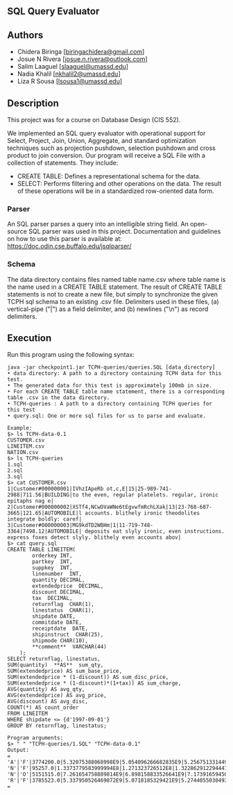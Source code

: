 ## SQL Query Evaluator 


## Authors
* Chidera Biringa [biringachidera@gmail.com]
* Josue N Rivera [josue.n.rivera@outlook.com]
* Salim Laaguel [slaaguel@umassd.edu]
* Nadia Khalil [nkhalil2@umassd.edu]
* Liza R Sousa [lsousa1@umassd.edu]

## Description
This project was for a course on Database Design (CIS 552).

We implemented an SQL query evaluator with operational support for Select, Project, Join, Union, Aggregate, and standard optimization techniques such as projection pushdown, selection pushdown and cross product to join conversion. Our program will receive a SQL File with a collection of statements. They include:
* CREATE TABLE: Defines a representational schema for the data.
* SELECT:   Performs filtering and other operations on the data.
The result of these operations will be in a standardized row-oriented data form.

### Parser

An SQL parser parses a query into an intelligible string field.  An open-source SQL parser was used in this project. Documentation and guidelines on how to use this parser is available at: https://doc.odin.cse.buffalo.edu/jsqlparser/

### Schema
The data directory contains files named table name.csv where table name is the name used in a CREATE TABLE statement. The result of CREATE TABLE statements is not to create a new file, but simply to synchronize the given TCPH sql schema to an existing .csv file. Delimiters used in these files, (a) vertical-pipe ("|") as a field delimiter, and (b) newlines ("\n") as record delimiters.

## Execution

Run this program using the following syntax:

	java -jar checkpoint1.jar TCPH-queries/queries.SQL [data_directory] 
	• data directory: A path to a directory containing TCPH data for this test. 
	• The generated data for this test is approximately 100mb in size.
	• For each CREATE TABLE table name statement, there is a corresponding table .csv in the data directory.
	• TCPH-queries : A path to a directory containing TCPH queries for this test
	• query.sql: One or more sql files for us to parse and evaluate.
	
	Example:
	$> ls TCPH-data-0.1
	CUSTOMER.csv
	LINEITEM.csv
	NATION.csv
	$> ls TCPH-queries
	1.sql
	2.sql
	3.sql
	$> cat CUSTOMER.csv
	1|Customer#000000001|IVhzIApeRb ot,c,E|15|25-989-741-2988|711.56|BUILDING|to the even, regular platelets. regular, ironic epitaphs nag e|
	2|Customer#000000002|XSTf4,NCwDVaWNe6tEgvwfmRchLXak|13|23-768-687-3665|121.65|AUTOMOBILE|l accounts. blithely ironic theodolites integrate boldly: caref|
	3|Customer#000000003|MG9kdTD2WBHm|1|11-719-748-3364|7498.12|AUTOMOBILE| deposits eat slyly ironic, even instructions. express foxes detect slyly. blithely even accounts abov|
	$> cat query.sql
	CREATE TABLE LINEITEM(
			orderkey INT,
			partkey  INT,
			suppkey  INT,
			linenumber  INT,
			quantity DECIMAL,
			extendedprice  DECIMAL,
			discount DECIMAL,
			tax  DECIMAL,
			returnflag  CHAR(1),
			linestatus  CHAR(1),
			shipdate DATE,
			commitdate DATE,
			receiptdate  DATE,
			shipinstruct  CHAR(25),
			shipmode CHAR(10),
			**comment**  VARCHAR(44)
		);
	SELECT returnflag, linestatus,
	SUM(quantity)  **AS**  sum_qty,
	SUM(extendedprice) AS sum_base_price, 
	SUM(extendedprice * (1-discount)) AS sum_disc_price,
	SUM(extendedprice * (1-discount)*(1+tax)) AS sum_charge,
	AVG(quantity) AS avg_qty, 
	AVG(extendedprice) AS avg_price, 
	AVG(discount) AS avg_disc, 
	COUNT(*) AS count_order 
	FROM LINEITEM 
	WHERE shipdate <= {d'1997-09-01'} 
	GROUP BY returnflag, linestatus;
	
	Program arguments:
	$> " " "TCPH-queries/1.SQL" "TCPH-data-0.1"
	Output: 
	= 
	'A'|'F'|3774200.0|5.32075388068998E9|5.054096266682835E9|5.256751331449267E9|25.537587116854997|36002.123829014|0.05014459706345448|147790 
	'N'|'F'|95257.0|1.3373779583999994E8|1.271323726512E8|1.3228629122944473E8|25.30066401062417|35521.32691633465|0.049394422310757295|3765 
	'N'|'O'|5151515.0|7.261654758889814E9|6.898158833526641E9|7.17391659450853E9|25.56265971963776|36033.518218036545|0.05013244014396935|201525
	'R'|'F'|3785523.0|5.337950526469872E9|5.0718185329421E9|5.274405503049367E9|25.5259438574251|35994.029214030066|0.04998927856189752|148301 
	=
